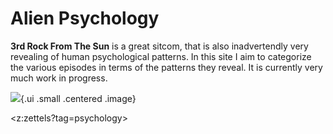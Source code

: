 # Alien Psychology

**3rd Rock From The Sun** is a great sitcom, that is also inadvertendly very revealing of human psychological patterns. In this site I aim to categorize the various episodes in terms of the patterns they reveal. It is currently very much work in progress.

![](https://upload.wikimedia.org/wikipedia/en/2/2a/3rdrockcast.jpg){.ui .small .centered .image}

<z:zettels?tag=psychology>
